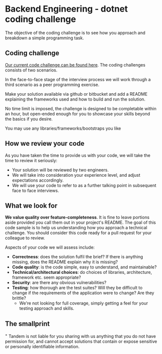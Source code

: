 Backend Engineering - dotnet coding challenge
===================================================================

The objective of the coding challenge is to see how you approach and breakdown a simple programming task.

Coding challenge
----------------

[Our current code challenge can be found here](backend-coding-challenge.md). The coding challenges consists of two scenarios.

In the face-to-face stage of the interview process we will work through a third scenario as a peer programming exercise.

Make your solution available via github or bitbucket and add a README explaining the frameworks used and how to build and run the solution.

No time limit is imposed, the challenge is designed to be completable within an hour, but open-ended enough for you to showcase your skills beyond the basics if you desire.

You may use any libraries/frameworks/bootstraps you like 


How we review your code
-----------------------

As you have taken the time to provide us with your code, we will take the time to review it seriously:

* Your solution will be reviewed by two engineers.
* We will take into consideration your experience level, and adjust expectations accordingly.
* We will use your code to refer to as a further talking point in subsequent face to face interviews.


What we look for
----------------

**We value quality over feature-completeness**. It is fine to leave portions aside provided you call them out in your project's README. The goal of this code sample is to help us understanding how you approach a technical challenge. You should consider this code ready for a pull request for your colleague to review.

Aspects of your code we will assess include:

* **Correctness**: does the solution fulfil the brief? If there is anything missing, does the README explain why it is missing?
* **Code quality**: is the code simple, easy to understand, and maintainable?
* **Technical/architectural choices**: do choices of libraries, architecture, framework etc. seem appropriate?
* **Security**: are there any obvious vulnerabilities?
* **Testing**: how thorough are the test suites? Will they be difficult to change if the requirements of the application were to change? Are they brittle?
	* We're not looking for full coverage, simply getting a feel for your testing approach and skills.

The smallprint
-------------- 
<sup>+</sup> Tandem is not liable for you sharing with us anything that you do not have permission for, and cannot accept solutions that contain or expose sensitive or personally identifiable information.
